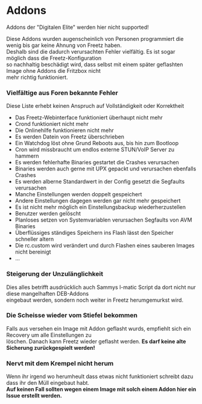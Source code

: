 # Addons
Addons der "Digitalen Elite" werden hier nicht supported!

Diese Addons wurden augenscheinlich von Personen programmiert die wenig bis gar keine Ahnung von Freetz haben.<br>
Deshalb sind die dadurch verursachten Fehler vielfältig. Es ist sogar möglich dass die Freetz-Konfiguration<br>
so nachhaltig beschädigt wird, dass selbst mit einem später geflashten Image ohne Addons die Fritzbox nicht<br>
mehr richtig funktioniert.

### Vielfältige aus Foren bekannte Fehler
Diese Liste erhebt keinen Anspruch auf Vollständigkeit oder Korrektheit
 - Das Freetz-Webinterface funktioniert überhaupt nicht mehr
 - Crond funktioniert nicht mehr
 - Die Onlinehilfe funktionieren nicht mehr
 - Es werden Datein von Freetz überschrieben
 - Ein Watchdog löst ohne Grund Reboots aus, bis hin zum Bootloop
 - Cron wird missbraucht um endlos externe STUN/VoIP Server zu hammern
 - Es werden fehlerhafte Binaries gestartet die Crashes verursachen
 - Binaries werden auch gerne mit UPX gepackt und verursachen ebenfalls Crashes
 - Es werden alberne Standardwert in der Config gesetzt die Segfaults verursachen
 - Manche Einstellungen werden doppelt gespeichert
 - Andere Einstellungen dagegen werden gar nicht mehr gespeichert
 - Es ist nicht mehr möglich ein Einstellungsbackup wiederherzustellen
 - Benutzer werden gelöscht
 - Planloses setzen von Systemvariablen verursachen Segfaults von AVM Binaries
 - Überflüssiges ständiges Speichern ins Flash lässt den Speicher schneller altern
 - Die rc.custom wird verändert und durch Flashen eines sauberen Images nicht bereinigt
 - ...

### Steigerung der Unzulänglichkeit
Dies alles betrifft ausdrücklich auch Sammys l-matic Script da dort nicht nur diese mangelhaften DEB-Addons<br>
eingebaut werden, sondern noch weiter in Freetz herumgemurkst wird.<br>

### Die Scheisse wieder vom Stiefel bekommen
Falls aus versehen ein Image mit Addon geflasht wurds, empfiehlt sich ein Recovery um alle Einstellungen zu<br>
löschen. Danach kann Freetz wieder geflasht werden. **Es darf keine alte Sicherung zurückgespielt werden!**<br>

### Nervt mit dem Krempel nicht herum
Wenn ihr irgend wo herumheult dass etwas nicht funktioniert schreibt dazu dass ihr den Müll eingebaut habt.<br>
**Auf keinen Fall sollten wegen einem Image mit solch einem Addon hier ein Issue erstellt werden.**


